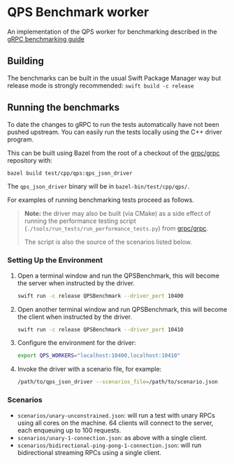 #  QPS Benchmark worker

An implementation of the QPS worker for benchmarking described in the
[gRPC benchmarking guide](https://grpc.io/docs/guides/benchmarking/)

## Building

The benchmarks can be built in the usual Swift Package Manager way but release
mode is strongly recommended: `swift build -c release`

## Running the benchmarks

To date the changes to gRPC to run the tests automatically have not been pushed
upstream. You can easily run the tests locally using the C++ driver program.

This can be built using Bazel from the root of a checkout of the
[grpc/grpc](https://github.com/grpc/grpc) repository with:

```sh
bazel build test/cpp/qps:qps_json_driver
```

The `qps_json_driver` binary will be in `bazel-bin/test/cpp/qps/`.

For examples of running benchmarking tests proceed as follows.

> **Note:** the driver may also be built (via CMake) as a side effect of
> running the performance testing script (`./tools/run_tests/run_performance_tests.py`)
> from [grpc/grpc](https://github.com/grpc/grpc).
>
> The script is also the source of the scenarios listed below.

### Setting Up the Environment

1. Open a terminal window and run the QPSBenchmark, this will become the server when instructed by the driver.

   ```sh
   swift run -c release QPSBenchmark --driver_port 10400
   ```


2. Open another terminal window and run QPSBenchmark, this will become the client when instructed by the driver.

   ```sh
   swift run -c release QPSBenchmark --driver_port 10410
   ```

3. Configure the environment for the driver:

   ```sh
   export QPS_WORKERS="localhost:10400,localhost:10410"
   ```

4. Invoke the driver with a scenario file, for example:

   ```sh
   /path/to/qps_json_driver --scenarios_file=/path/to/scenario.json
   ```

### Scenarios

- `scenarios/unary-unconstrained.json`: will run a test with unary RPCs
  using all cores on the machine. 64 clients will connect to the server, each
  enqueuing up to 100 requests.
- `scenarios/unary-1-connection.json`: as above with a single client.
- `scenarios/bidirectional-ping-pong-1-connection.json`: will run bidirectional
  streaming RPCs using a single client.
